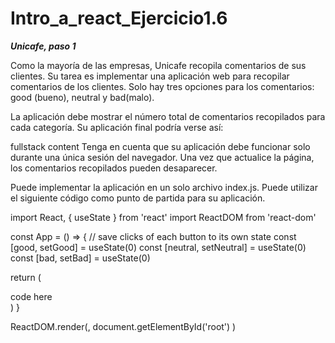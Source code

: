 # Intro_a_react_Ejercicio1.6

***Unicafe, paso 1***

Como la mayoría de las empresas, Unicafe recopila comentarios de sus clientes. Su tarea es implementar una aplicación web para recopilar comentarios de los clientes. Solo hay tres opciones para los comentarios: good (bueno), neutral y bad(malo).

La aplicación debe mostrar el número total de comentarios recopilados para cada categoría. Su aplicación final podría verse así:

fullstack content
Tenga en cuenta que su aplicación debe funcionar solo durante una única sesión del navegador. Una vez que actualice la página, los comentarios recopilados pueden desaparecer.

Puede implementar la aplicación en un solo archivo index.js. Puede utilizar el siguiente código como punto de partida para su aplicación.

import React, { useState } from 'react'
import ReactDOM from 'react-dom'

const App = () => {
  // save clicks of each button to its own state
  const [good, setGood] = useState(0)
  const [neutral, setNeutral] = useState(0)
  const [bad, setBad] = useState(0)

  return (
    <div>
      code here
    </div>
  )
}

ReactDOM.render(<App />, 
  document.getElementById('root')
)
